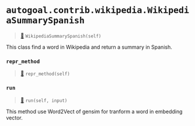 # `autogoal.contrib.wikipedia.WikipediaSummarySpanish`

> [📝](https://github.com/autogal/autogoal/blob/master/autogoal/contrib/wikipedia/_base.py#L39)
> `WikipediaSummarySpanish(self)`

This class find a word in Wikipedia and return a summary in Spanish.
    
### `repr_method`

> [📝](https://github.com/autogoal/autogoal/blob/master/autogoal/utils/__init__.py#L87)
> `repr_method(self)`

### `run`

> [📝](https://github.com/autogoal/autogoal/blob/master/autogoal/contrib/wikipedia/_base.py#L46)
> `run(self, input)`

This method use Word2Vect of gensim for tranform a word in embedding vector.
        

